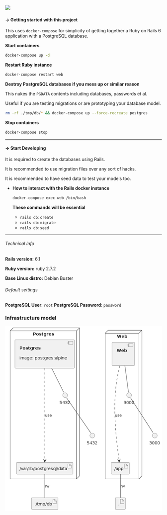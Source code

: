 ![](.readme/rails.png)

#### → Getting started with this project

This uses `docker-compose` for simplicity of getting together a Ruby on Rails 6 application with a PostgreSQL database.

**Start containers**

```bash
docker-compose up -d
```

**Restart Ruby instance**

```bash
docker-compose restart web
```

**Destroy PostgreSQL databases if you mess up or similar reason**

This nukes the `PGDATA` contents including databases, passwords et al.

Useful if you are testing migrations or are prototyping your database model.

```bash
rm -rf ./tmp/db/* && docker-compose up --force-recreate postgres
```

**Stop containers**

```bash
docker-compose stop
```

---

#### → Start Developing

It is required to create the databases using Rails.

It is recommended to use migration files over any sort of hacks.

It is recommended to have seed data to test your models too.

- **How to interact with the Rails docker instance**

  ```bash
  docker-compose exec web /bin/bash
  ```
  
  **These commands will be essential**
  
  - `rails db:create`
  - `rails db:migrate`
  - `rails db:seed`
  
---

###### Technical Info

**Rails version:** 6.1

**Ruby version:** ruby 2.7.2

**Base Linux distro:** Debian Buster

###### Default settings

**PostgreSQL User**: `root` **PostgreSQL Password**: `password`


### Infrastructure model

![Infrastructure model](.infragenie/infrastructure_model.png)